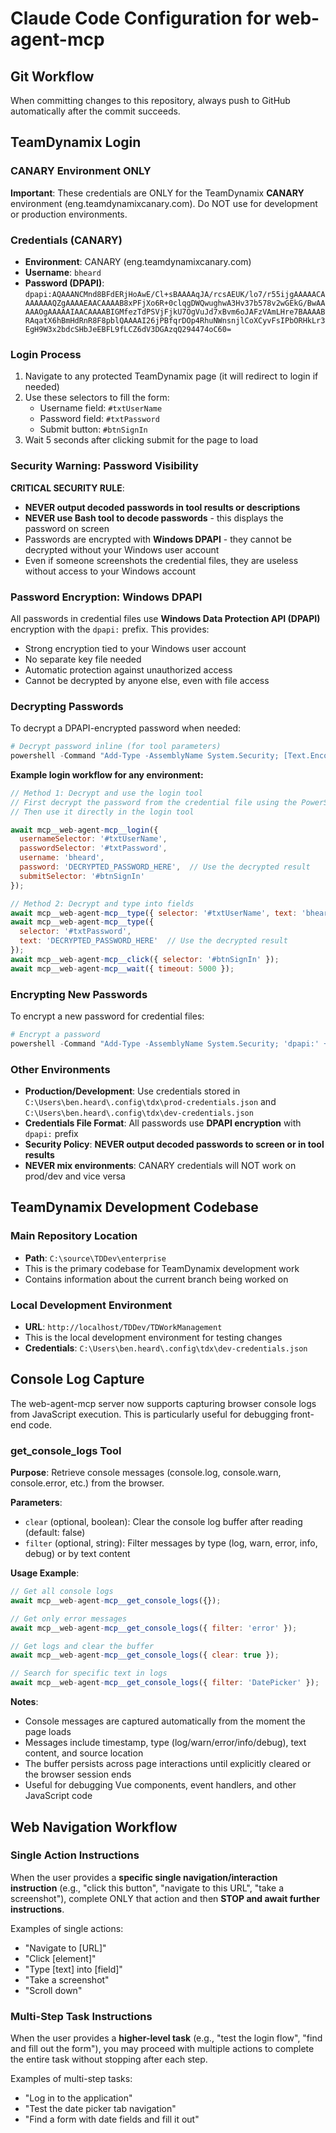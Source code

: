 # Claude Code Configuration for web-agent-mcp

## Git Workflow

When committing changes to this repository, always push to GitHub automatically after the commit succeeds.

## TeamDynamix Login

### CANARY Environment ONLY

**Important**: These credentials are ONLY for the TeamDynamix **CANARY** environment (eng.teamdynamixcanary.com). Do NOT use for development or production environments.

### Credentials (CANARY)
- **Environment**: CANARY (eng.teamdynamixcanary.com)
- **Username**: `bheard`
- **Password (DPAPI)**: `dpapi:AQAAANCMnd8BFdERjHoAwE/Cl+sBAAAAqJA/rcsAEUK/lo7/r55ijgAAAAACAAAAAAAQZgAAAAEAACAAAAB8xPFjXo6R+0clqgDWQwughwA3Hv37b578v2wGEkG/BwAAAAAOgAAAAAIAACAAAABIGMfezTdPSVjFjkU7OgVuJd7xBvm6oJAFzVAmLHre7BAAAABRAqatX6hBmHdRnR8F8pblQAAAAI26jPBfqrDOp4RhuNWnsnjlCoXCyvFsIPbORHkLr3EgH9W3x2bdcSHbJeEBFL9fLCZ6dV3DGAzqQ294474oC60=`

### Login Process
1. Navigate to any protected TeamDynamix page (it will redirect to login if needed)
2. Use these selectors to fill the form:
   - Username field: `#txtUserName`
   - Password field: `#txtPassword`
   - Submit button: `#btnSignIn`
3. Wait 5 seconds after clicking submit for the page to load

### Security Warning: Password Visibility

**CRITICAL SECURITY RULE**:
- **NEVER output decoded passwords in tool results or descriptions**
- **NEVER use Bash tool to decode passwords** - this displays the password on screen
- Passwords are encrypted with **Windows DPAPI** - they cannot be decrypted without your Windows user account
- Even if someone screenshots the credential files, they are useless without access to your Windows account

### Password Encryption: Windows DPAPI

All passwords in credential files use **Windows Data Protection API (DPAPI)** encryption with the `dpapi:` prefix. This provides:
- Strong encryption tied to your Windows user account
- No separate key file needed
- Automatic protection against unauthorized access
- Cannot be decrypted by anyone else, even with file access

### Decrypting Passwords

To decrypt a DPAPI-encrypted password when needed:

```powershell
# Decrypt password inline (for tool parameters)
powershell -Command "Add-Type -AssemblyName System.Security; [Text.Encoding]::UTF8.GetString([Security.Cryptography.ProtectedData]::Unprotect([Convert]::FromBase64String('ENCRYPTED_STRING_WITHOUT_dpapi_PREFIX'), $null, 'CurrentUser'))"
```

**Example login workflow for any environment:**
```javascript
// Method 1: Decrypt and use the login tool
// First decrypt the password from the credential file using the PowerShell command above
// Then use it directly in the login tool

await mcp__web-agent-mcp__login({
  usernameSelector: '#txtUserName',
  passwordSelector: '#txtPassword',
  username: 'bheard',
  password: 'DECRYPTED_PASSWORD_HERE',  // Use the decrypted result
  submitSelector: '#btnSignIn'
});

// Method 2: Decrypt and type into fields
await mcp__web-agent-mcp__type({ selector: '#txtUserName', text: 'bheard' });
await mcp__web-agent-mcp__type({
  selector: '#txtPassword',
  text: 'DECRYPTED_PASSWORD_HERE'  // Use the decrypted result
});
await mcp__web-agent-mcp__click({ selector: '#btnSignIn' });
await mcp__web-agent-mcp__wait({ timeout: 5000 });
```

### Encrypting New Passwords

To encrypt a new password for credential files:

```powershell
# Encrypt a password
powershell -Command "Add-Type -AssemblyName System.Security; 'dpapi:' + [Convert]::ToBase64String([Security.Cryptography.ProtectedData]::Protect([Text.Encoding]::UTF8.GetBytes('YOUR_PASSWORD'), $null, 'CurrentUser'))"
```

### Other Environments
- **Production/Development**: Use credentials stored in `C:\Users\ben.heard\.config\tdx\prod-credentials.json` and `C:\Users\ben.heard\.config\tdx\dev-credentials.json`
- **Credentials File Format**: All passwords use **DPAPI encryption** with `dpapi:` prefix
- **Security Policy**: **NEVER output decoded passwords to screen or in tool results**
- **NEVER mix environments**: CANARY credentials will NOT work on prod/dev and vice versa

## TeamDynamix Development Codebase

### Main Repository Location
- **Path**: `C:\source\TDDev\enterprise`
- This is the primary codebase for TeamDynamix development work
- Contains information about the current branch being worked on

### Local Development Environment
- **URL**: `http://localhost/TDDev/TDWorkManagement`
- This is the local development environment for testing changes
- **Credentials**: `C:\Users\ben.heard\.config\tdx\dev-credentials.json`

## Console Log Capture

The web-agent-mcp server now supports capturing browser console logs from JavaScript execution. This is particularly useful for debugging front-end code.

### get_console_logs Tool

**Purpose**: Retrieve console messages (console.log, console.warn, console.error, etc.) from the browser.

**Parameters**:
- `clear` (optional, boolean): Clear the console log buffer after reading (default: false)
- `filter` (optional, string): Filter messages by type (log, warn, error, info, debug) or by text content

**Usage Example**:
```javascript
// Get all console logs
await mcp__web-agent-mcp__get_console_logs({});

// Get only error messages
await mcp__web-agent-mcp__get_console_logs({ filter: 'error' });

// Get logs and clear the buffer
await mcp__web-agent-mcp__get_console_logs({ clear: true });

// Search for specific text in logs
await mcp__web-agent-mcp__get_console_logs({ filter: 'DatePicker' });
```

**Notes**:
- Console messages are captured automatically from the moment the page loads
- Messages include timestamp, type (log/warn/error/info/debug), text content, and source location
- The buffer persists across page interactions until explicitly cleared or the browser session ends
- Useful for debugging Vue components, event handlers, and other JavaScript code

## Web Navigation Workflow

### Single Action Instructions
When the user provides a **specific single navigation/interaction instruction** (e.g., "click this button", "navigate to this URL", "take a screenshot"), complete ONLY that action and then **STOP and await further instructions**.

Examples of single actions:
- "Navigate to [URL]"
- "Click [element]"
- "Type [text] into [field]"
- "Take a screenshot"
- "Scroll down"

### Multi-Step Task Instructions
When the user provides a **higher-level task** (e.g., "test the login flow", "find and fill out the form"), you may proceed with multiple actions to complete the entire task without stopping after each step.

Examples of multi-step tasks:
- "Log in to the application"
- "Test the date picker tab navigation"
- "Find a form with date fields and fill it out"

